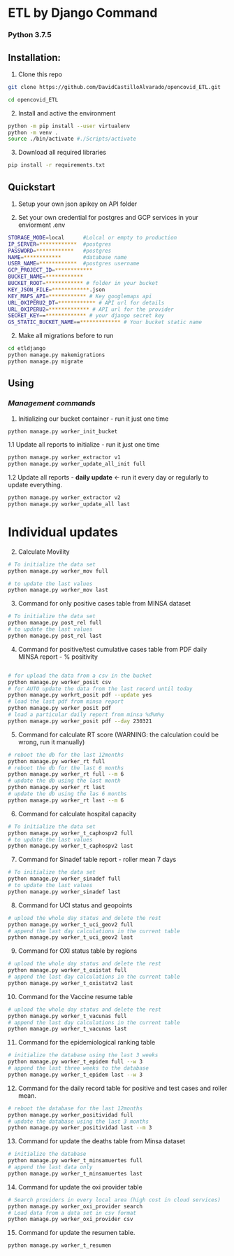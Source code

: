 # ETL by Django Command

### Python 3.7.5

## **Installation:**

1.  Clone this repo

```bash
git clone https://github.com/DavidCastilloAlvarado/opencovid_ETL.git

cd opencovid_ETL
```

2.  Install and active the environment

```bash
python -m pip install --user virtualenv
python -m venv .
source ./bin/activate #./Scripts/activate
```

3.  Download all required libraries

```bash
pip install -r requirements.txt
```

## **Quickstart**

1. Setup your own json apikey on API folder

2. Set your own credential for postgres and GCP services in your enviorment .env

```bash
STORAGE_MODE=local      #Lolcal or empty to production
IP_SERVER=************  #postgres
PASSWORD=************   #postgres
NAME=************       #database name
USER_NAME=************  #postgres username
GCP_PROJECT_ID=************
BUCKET_NAME=************
BUCKET_ROOT=************ # folder in your bucket
KEY_JSON_FILE=************.json
KEY_MAPS_API=************ # Key googlemaps api
URL_OXIPERU2_DT=************ # API url for details
URL_OXIPERU2=************* # API url for the provider
SECRET_KEY==************* # your django secret key
GS_STATIC_BUCKET_NAME==************* # Your bucket static name
```

2.  Make all migrations before to run

```bash
cd etldjango
python manage.py makemigrations
python manage.py migrate
```

## **Using**

### _Management commands_

1. Initializing our bucket container - run it just one time

```bash
python manage.py worker_init_bucket
```

1.1 Update all reports to initialize - run it just one time

```bash
python manage.py worker_extractor v1
python manage.py worker_update_all_init full
```

1.2 Update all reports - **daily update** <- run it every day or regularly to update everything.

```bash
python manage.py worker_extractor v2
python manage.py worker_update_all last
```

# Individual updates

2. Calculate Movility

```bash
# To initialize the data set
python manage.py worker_mov full

# to update the last values
python manage.py worker_mov last

```

3. Command for only positive cases table from MINSA dataset

```bash
# To initialize the data set
python manage.py post_rel full
# to update the last values
python manage.py post_rel last

```

4. Command for positive/test cumulative cases table from PDF daily MINSA report - % positivity

```bash

# for upload the data from a csv in the bucket
python manage.py worker_posit csv
# for AUTO update the data from the last record until today
python manage.py workrt_posit pdf --update yes
# load the last pdf from minsa report
python manage.py worker_posit pdf
# load a particular daily report from minsa %d%m%y
python manage.py worker_posit pdf --day 230321
```

5. Command for calculate RT score (WARNING: the calculation could be wrong, run it manually)

```bash
# reboot the db for the last 12months
python manage.py worker_rt full
# reboot the db for the last 6 months
python manage.py worker_rt full --m 6
# update the db using the last month
python manage.py worker_rt last
# update the db using the las 6 months
python manage.py worker_rt last --m 6
```

6. Command for calculate hospital capacity

```bash
# To initialize the data set
python manage.py worker_t_caphospv2 full
# to update the last values
python manage.py worker_t_caphospv2 last
```

7.  Command for Sinadef table report - roller mean 7 days

```bash
# To initialize the data set
python manage.py worker_sinadef full
# to update the last values
python manage.py worker_sinadef last
```

8. Command for UCI status and geopoints

```bash
# upload the whole day status and delete the rest
python manage.py worker_t_uci_geov2 full
# append the last day calculations in the current table
python manage.py worker_t_uci_geov2 last
```

9. Command for OXI status table by regions

```bash
# upload the whole day status and delete the rest
python manage.py worker_t_oxistat full
# append the last day calculations in the current table
python manage.py worker_t_oxistatv2 last
```

10. Command for the Vaccine resume table

```bash
# upload the whole day status and delete the rest
python manage.py worker_t_vacunas full
# append the last day calculations in the current table
python manage.py worker_t_vacunas last
```

11. Command for the epidemiological ranking table

```bash
# initialize the database using the last 3 weeks
python manage.py worker_t_epidem full --w 3
# append the last three weeks to the database
python manage.py worker_t_epidem last --w 3
```

12. Command for the daily record table for positive and test cases and roller mean.

```bash
# reboot the database for the last 12months
python manage.py worker_positividad full
# update the database using the last 3 months
python manage.py worker_positividad last --m 3
```

13. Command for update the deaths table from Minsa dataset

```bash
# initialize the database
python manage.py worker_t_minsamuertes full
# append the last data only
python manage.py worker_t_minsamuertes last
```

14. Command for update the oxi provider table

```bash
# Search providers in every local area (high cost in cloud services)
python manage.py worker_oxi_provider search
# Load data from a data set in csv format
python manage.py worker_oxi_provider csv

```

15. Command for update the resumen table.

```bash
python manage.py worker_t_resumen

```
